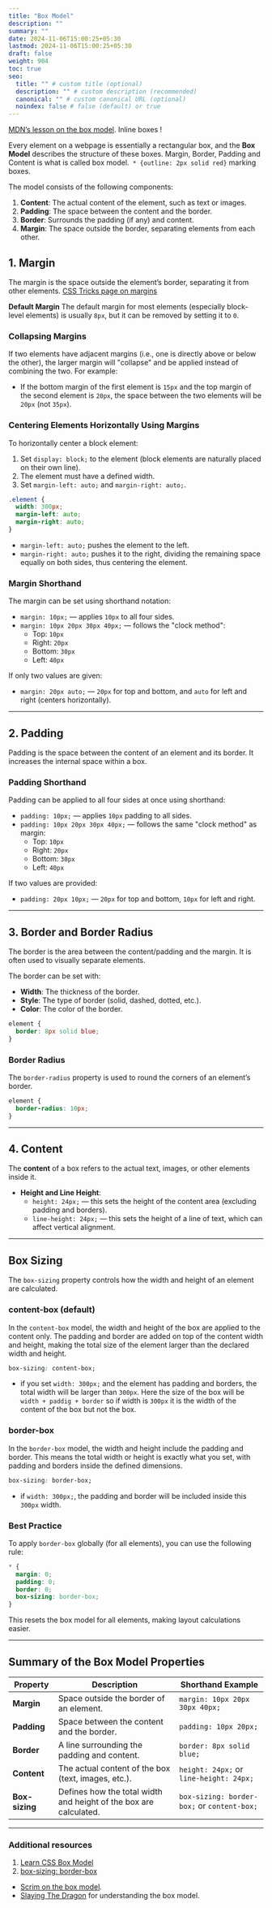 ```yaml
---
title: "Box Model"
description: ""
summary: ""
date: 2024-11-06T15:00:25+05:30
lastmod: 2024-11-06T15:00:25+05:30
draft: false
weight: 904
toc: true
seo:
  title: "" # custom title (optional)
  description: "" # custom description (recommended)
  canonical: "" # custom canonical URL (optional)
  noindex: false # false (default) or true
---
```




[MDN’s lesson on the box model](https://developer.mozilla.org/en-US/docs/Learn/CSS/Building_blocks/The_box_model). Inline boxes !

Every element on a webpage is essentially a rectangular box, and the **Box Model** describes the structure of these boxes. 
Margin, Border, Padding and Content is what is called box model.` * {outline: 2px solid red}` marking boxes.

The model consists of the following components:

1. **Content**: The actual content of the element, such as text or images.
2. **Padding**: The space between the content and the border.
3. **Border**: Surrounds the padding (if any) and content.
4. **Margin**: The space outside the border, separating elements from each other.

## **1. Margin**

The margin is the space outside the element’s border, separating it from other elements.
[CSS Tricks page on margins](https://css-tricks.com/almanac/properties/m/margin/)

**Default Margin**
The default margin for most elements (especially block-level elements) is usually `8px`, but it can be removed by setting it to `0`.

### **Collapsing Margins**
If two elements have adjacent margins (i.e., one is directly above or below the other), the larger margin will "collapse" and be applied instead of combining the two. For example:
- If the bottom margin of the first element is `15px` and the top margin of the second element is `20px`, the space between the two elements will be `20px` (not `35px`).

### **Centering Elements Horizontally Using Margins**
To horizontally center a block element:
1. Set `display: block;` to the element (block elements are naturally placed on their own line).
2. The element must have a defined width.
3. Set `margin-left: auto;` and `margin-right: auto;`.

```css
.element {
  width: 300px;
  margin-left: auto;
  margin-right: auto;
}
```

- `margin-left: auto;` pushes the element to the left.
- `margin-right: auto;` pushes it to the right, dividing the remaining space equally on both sides, thus centering the element.

### **Margin Shorthand**
The margin can be set using shorthand notation:
- `margin: 10px;` — applies `10px` to all four sides.
- `margin: 10px 20px 30px 40px;` — follows the "clock method":
  - Top: `10px`
  - Right: `20px`
  - Bottom: `30px`
  - Left: `40px`
  
If only two values are given:
- `margin: 20px auto;` — `20px` for top and bottom, and `auto` for left and right (centers horizontally).

---

## **2. Padding**

Padding is the space between the content of an element and its border. It increases the internal space within a box.

### **Padding Shorthand**
Padding can be applied to all four sides at once using shorthand:
- `padding: 10px;` — applies `10px` padding to all sides.
- `padding: 10px 20px 30px 40px;` — follows the same "clock method" as margin:
  - Top: `10px`
  - Right: `20px`
  - Bottom: `30px`
  - Left: `40px`

If two values are provided:
- `padding: 20px 10px;` — `20px` for top and bottom, `10px` for left and right.

---

## **3. Border and Border Radius**

The border is the area between the content/padding and the margin. It is often used to visually separate elements.

The border can be set with:
- **Width**: The thickness of the border.
- **Style**: The type of border (solid, dashed, dotted, etc.).
- **Color**: The color of the border.

```css
element {
  border: 8px solid blue;
}
```

### **Border Radius**
The `border-radius` property is used to round the corners of an element’s border.
```css
element {
  border-radius: 10px;
}
```

---

## **4. Content**

The **content** of a box refers to the actual text, images, or other elements inside it.

- **Height and Line Height**:
  - `height: 24px;` — this sets the height of the content area (excluding padding and borders).
  - `line-height: 24px;` — this sets the height of a line of text, which can affect vertical alignment.

---

## **Box Sizing**

The `box-sizing` property controls how the width and height of an element are calculated.

### **content-box (default)**
In the `content-box` model, the width and height of the box are applied to the content only. The padding and border are added on top of the content width and height, making the total size of the element larger than the declared width and height.

```css
box-sizing: content-box;
```

- if you set `width: 300px;` and the element has padding and borders, the total width will be larger than `300px`.
Here the size of the box will be `width + paddig + border`
so if width is `300px` it is the width of the content of the box but not the box.

### **border-box**
In the `border-box` model, the width and height include the padding and border. This means the total width or height is exactly what you set, with padding and borders inside the defined dimensions.

```css
box-sizing: border-box;
```

- if `width: 300px;`, the padding and border will be included inside this `300px` width.

### **Best Practice**
To apply `border-box` globally (for all elements), you can use the following rule:

```css
* {
  margin: 0;
  padding: 0;
  border: 0;
  box-sizing: border-box;
}
```
This resets the box model for all elements, making layout calculations easier.

---

## **Summary of the Box Model Properties**

| Property     | Description                                                           | Shorthand Example                               |
|--------------|-----------------------------------------------------------------------|------------------------------------------------|
| **Margin**   | Space outside the border of an element.                               | `margin: 10px 20px 30px 40px;`                |
| **Padding**  | Space between the content and the border.                             | `padding: 10px 20px;`                         |
| **Border**   | A line surrounding the padding and content.                           | `border: 8px solid blue;`                     |
| **Content**  | The actual content of the box (text, images, etc.).                   | `height: 24px;` or `line-height: 24px;`       |
| **Box-sizing** | Defines how the total width and height of the box are calculated.    | `box-sizing: border-box;` or `content-box;`   |

---


### Additional resources
1. [Learn CSS Box Model](https://www.youtube.com/watch?v=rIO5326FgPE)
2. [box-sizing: border-box](https://www.youtube.com/watch?v=HdZHcFWcAd8)
- [Scrim on the box model](https://scrimba.com/scrim/cof3d488184abe24ec6258ab4).
- [Slaying The Dragon](https://youtu.be/nSst4-WbEZk?si=HbgcEB7UyLdNbE6n)  for understanding the box model.

